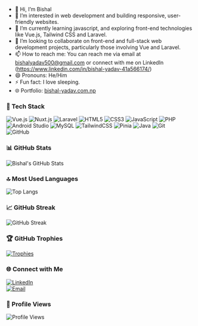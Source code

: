 - 👋 Hi, I’m Bishal
- 👀 I’m interested in web development and building responsive, user-friendly websites.
- 🌱 I’m currently learning javascript, and exploring front-end technologies like Vue.js, Tailwind CSS and Laravel.
- 💞️ I’m looking to collaborate on front-end and full-stack web development projects, particularly those involving Vue and Laravel.
- 📫 How to reach me: You can reach me via email at bishalyadav500@gmail.com or connect with me on LinkedIn (https://www.linkedin.com/in/bishal-yadav-41a566174/)
- 😄 Pronouns: He/Him
- ⚡ Fun fact: I love sleeping.
-  🌐 Portfolio: [bishal-yadav.com.np](https://bishal-yadav.com.np)

### 🔧 Tech Stack

![Vue.js](https://img.shields.io/badge/-Vue.js-4FC08D?logo=vue.js&logoColor=white)
![Nuxt.js](https://img.shields.io/badge/-Nuxt.js-00DC82?logo=nuxtdotjs&logoColor=white)
![Laravel](https://img.shields.io/badge/-Laravel-F55247?logo=laravel&logoColor=white)
![HTML5](https://img.shields.io/badge/-HTML5-E34F26?logo=html5&logoColor=white)
![CSS3](https://img.shields.io/badge/-CSS3-1572B6?logo=css3&logoColor=white)
![JavaScript](https://img.shields.io/badge/-JavaScript-F7DF1E?logo=javascript&logoColor=black)
![PHP](https://img.shields.io/badge/-PHP-777BB4?logo=php&logoColor=white)
![Android Studio](https://img.shields.io/badge/-Android%20Studio-3DDC84?logo=android-studio&logoColor=white)
![MySQL](https://img.shields.io/badge/-MySQL-4479A1?logo=mysql&logoColor=white)
![TailwindCSS](https://img.shields.io/badge/-TailwindCSS-38B2AC?logo=tailwind-css&logoColor=white)
![Pinia](https://img.shields.io/badge/-Pinia-FFD400?logo=pinia&logoColor=black)
![Java](https://img.shields.io/badge/-Java-007396?logo=java&logoColor=white)
![Git](https://img.shields.io/badge/-Git-F05032?logo=git&logoColor=white)  
![GitHub](https://img.shields.io/badge/-GitHub-181717?logo=github&logoColor=white)


### 📊 GitHub Stats
![Bishal's GitHub Stats](https://github-readme-stats.vercel.app/api?username=bishal-dot&show_icons=true&theme=tokyonight&cache_seconds=86400)

### 🔝 Most Used Languages
![Top Langs](https://github-readme-stats.vercel.app/api/top-langs/?username=bishal-dot&layout=compact&theme=tokyonight&cache_seconds=86400)

### 📈 GitHub Streak
![GitHub Streak](https://streak-stats.demolab.com?user=bishal-dot&theme=tokyonight)

### 🏆 GitHub Trophies
[![Trophies](https://github-profile-trophy.vercel.app/?username=bishal-dot&theme=tokyonight)](https://github.com/ryo-ma/github-profile-trophy)


### 🌐 Connect with Me

[![LinkedIn](https://img.shields.io/badge/-LinkedIn-0A66C2?logo=linkedin&logoColor=white)](https://www.linkedin.com/in/bishal-yadav-41a566174/)  
[![Email](https://img.shields.io/badge/-Email-EA4335?logo=gmail&logoColor=white)](mailto:bishalyadav500@gmail.com)

### 👀 Profile Views
![Profile Views](https://komarev.com/ghpvc/?username=bishal-dot&color=brightgreen)


<!---
bishal-dot/bishal-dot is a ✨ special ✨ repository because its `README.md` (this file) appears on your GitHub profile.
You can click the Preview link to take a look at your changes.
--->
